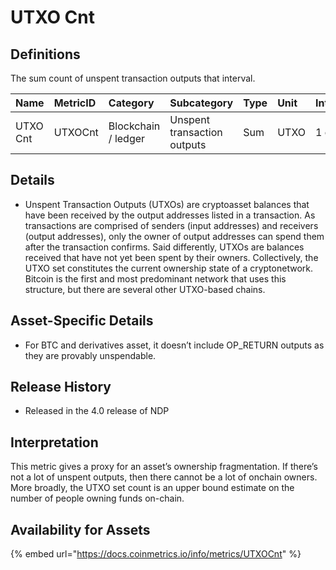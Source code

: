 # UTXO Cnt

## Definitions

The sum count of unspent transaction outputs that interval.

| Name | MetricID | Category | Subcategory | Type | Unit | Interval |
| :--- | :--- | :--- | :--- | :--- | :--- | :--- |
| UTXO Cnt | UTXOCnt | Blockchain / ledger | Unspent transaction outputs | Sum | UTXO | 1 day |

## Details

* Unspent Transaction Outputs \(UTXOs\) are cryptoasset balances that have been received by the output addresses listed in a transaction. As transactions are comprised of senders \(input addresses\) and receivers \(output addresses\), only the owner of output addresses can spend them after the transaction confirms. Said differently, UTXOs are balances received that have not yet been spent by their owners. Collectively, the UTXO set constitutes the current ownership state of a cryptonetwork. Bitcoin is the first and most predominant network that uses this structure, but there are several other UTXO-based chains.

## **Asset-Specific Details**

* For BTC and derivatives asset, it doesn’t include OP\_RETURN outputs as they are provably unspendable.

## Release History

* Released in the 4.0 release of NDP

## Interpretation

This metric gives a proxy for an asset’s ownership fragmentation. If there’s not a lot of unspent outputs, then there cannot be a lot of onchain owners. More broadly, the UTXO set count is an upper bound estimate on the number of people owning funds on-chain.

## Availability for Assets

{% embed url="https://docs.coinmetrics.io/info/metrics/UTXOCnt" %}


